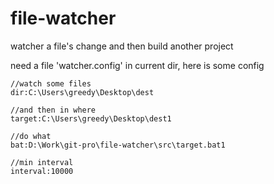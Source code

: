 # file-watcher

watcher a file's change and then build another project

need a file 'watcher.config' in current dir, here is some config

```
//watch some files
dir:C:\Users\greedy\Desktop\dest

//and then in where
target:C:\Users\greedy\Desktop\dest1

//do what
bat:D:\Work\git-pro\file-watcher\src\target.bat1

//min interval
interval:10000
```